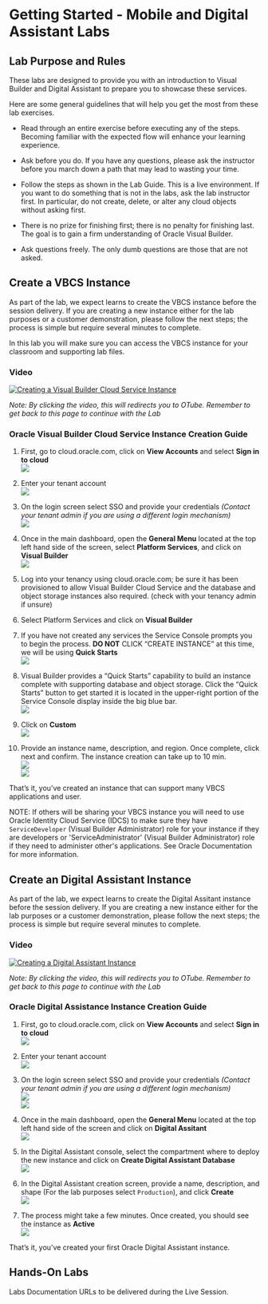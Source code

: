 # Getting Started - Mobile and Digital Assistant Labs

## Lab Purpose and Rules

These labs are designed to provide you with an introduction to Visual Builder and Digital Assistant to prepare you to showcase these services.

Here are some general guidelines that will help you get the most from
these lab exercises.

  - Read through an entire exercise before executing any of the steps.
    Becoming familiar with the expected flow will enhance your learning
    experience.

  - Ask before you do. If you have any questions, please ask the
    instructor before you march down a path that may lead to wasting
    your time.

  - Follow the steps as shown in the Lab Guide. This is a live
    environment. If you want to do something that is not in the labs,
    ask the lab instructor first. In particular, do not create, delete,
    or alter any cloud objects without asking first.

  - There is no prize for finishing first; there is no penalty for
    finishing last. The goal is to gain a firm understanding of Oracle
    Visual Builder.

  - Ask questions freely. The only dumb questions are those that are not
    asked.


## Create a VBCS Instance

As part of the lab, we expect learns to create the VBCS instance before the session delivery.
If you are creating a new instance either for the lab purposes or a customer demonstration, please follow the next steps; the process is simple but require several minutes to complete.

In this lab you will make sure you can access the VBCS instance for your classroom and supporting lab files.


### Video


[![Creating a Visual Builder Cloud Service Instance](./media/playback_creating_instance_vbcs.png)](https://otube.oracle.com/media/Oracle+Sales+and+Partner+Academy+-+AppDev+Virtual+Workshop/1_xryvhe4k)

*Note: By clicking the video, this will redirects you to OTube. Remember to get back to this page to continue with the Lab*


### Oracle Visual Builder Cloud Service Instance Creation Guide

1. First, go to cloud.oracle.com, click on **View Accounts** and select **Sign in to cloud**
<br>![](./media/cloudoracle.png)

2. Enter your tenant account
<br>![](./media/tenant.png)

1. On the login screen select SSO and provide your credentials *(Contact your tenant admin if you are using a different login mechanism)*
<br>![](./media/credentials_2.png)

1. Once in the main dashboard, open the **General Menu** located at the top left hand side of the screen, select **Platform Services**, and click on **Visual Builder**
<br>![](./media/vb_dashboard.png)

1. Log into your tenancy using cloud.oracle.com; be sure it has been provisioned to allow Visual Builder Cloud Service and the database and object storage instances also required.  (check with your tenancy admin if unsure)
   
2. Select Platform Services and click on **Visual Builder**


3. If you have not created any services the Service Console prompts you to begin the process.
**DO NOT** CLICK “CREATE INSTANCE” at this time, we will be using **Quick Starts**
<br>![](./media/image_a_11.png)


1. Visual Builder provides a “Quick Starts” capability to build an instance complete with supporting database and object storage. Click the “Quick Starts” button to get started it is located in the upper-right portion of the Service Console display inside the big blue bar.
<br>![](./media/image_a_13.png)


1. Click on **Custom**
<br>![](./media/vbcs_instance_custom.png)

1. Provide an instance name, description, and region. Once complete, click next and confirm. The instance creation can take up to 10 min.
<br>![](./media/vbcs_instance_data.png)
<br>![](./media/vbcs_instance_creation.png)

That’s it, you’ve created an instance that can support many VBCS applications and user.


NOTE:
If others will be sharing your VBCS instance you will need to use Oracle Identity Cloud Service (IDCS)
to make sure they have `ServiceDeveloper` (Visual Builder Administrator) role for your instance if they are developers or 'ServiceAdministrator' (Visual Builder Administrator) role if they need to administer other's applications. 
See Oracle Documentation for more information.


## Create an Digital Assistant Instance

As part of the lab, we expect learns to create the Digital Assitant instance before the session delivery.
If you are creating a new instance either for the lab purposes or a customer demonstration, please follow the next steps; the process is simple but require several minutes to complete.

### Video


[![Creating a Digital Assistant Instance](./media/playback_creating_instance_oda.png)](https://otube.oracle.com/media/Oracle+Sales+and+Partner+Academy+-+AppDev+Virtual+Workshop+-+Creating+an+ODA+Instance/1_ee3m2ce9)

*Note: By clicking the video, this will redirects you to OTube. Remember to get back to this page to continue with the Lab*


### Oracle Digital Assistance Instance Creation Guide

1. First, go to cloud.oracle.com, click on **View Accounts** and select **Sign in to cloud**
<br>![](./media/cloudoracle.png)

1. Enter your tenant account
<br>![](./media/tenant.png)

1. On the login screen select SSO and provide your credentials *(Contact your tenant admin if you are using a different login mechanism)*
<br>![](./media/credentials.png)
<br>![](./media/credentials_2.png)

1. Once in the main dashboard, open the **General Menu** located at the top left hand side of the screen and click on **Digital Assitant**
<br>![](./media/creating_oda_1.png)

1. In the Digital Assistant console, select the compartment where to deploy the new instance and click on **Create Digital Assistant Database**
<br>![](./media/creating_oda2.png)

1. In the Digital Assistant creation screen, provide a name, description, and shape (For the lab purposes select `Production`), and click **Create**
<br>![](./media/creating_oda_3.png)

1. The process might take a few minutes. Once created, you should see the instance as **Active**
<br>![](./media/creating_oda_4.png)


That’s it, you’ve created your first Oracle Digital Assistant instance.

## Hands-On Labs

Labs Documentation URLs to be delivered during the Live Session.

